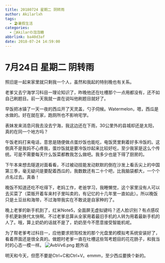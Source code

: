 ```yaml
---
title: 20180724 星期二 阴转雨
author: Akilarlxh
tags:
  - 🏖️暑假生活
categories:
  - 🍬Akilarの泡泡糖
abbrlink: ba40d3af
date: 2018-07-24 14:59:00
---
```

# 7月24日 星期二 阴转雨

照旧是一起来家里就只剩我一个人，虽然和我起的特别晚也有关系。

老爹又去宁海学习科目一理论知识了，昨晚他还在吐槽那个一点用都没有，还不如自己刷题目。前一天我就一直在说叫他刷题目就好了。

早饭把冰镇了一天一夜的西瓜开了天灵盖，勺子伺候。Watermelon，嗯，西瓜是水做的。好在就在家，跑厕所也不影响宅学。

表妹发来消息问我去没去宁海，我这边还在下雨，30公里外的县城却还是太阳，真的在同一个地方吗？

午饭老妈打来电话，意思是随便做点蛋炒饭也能吃，电饭煲里剩着好多冷饭的。这倒真不是我妈不心疼我，蛋炒饭就是要冷饭炒起来比较好吃，至少我家是这么个传统。可是不需要每天什么饭菜都教我怎么做吧。我多少也是下得了厨房的。

下午本来想去隧道对面看看，不过被动技能发动默默的倒在沙发上看舌尖上的中国第三季，毫无疑问是要配着西瓜的，我数数还有二十个吧，比我脑袋都大，一个个点名过去。真香！

晚饭不知道还吃不吃得下，老妈工作，老爸学习，我睡懒觉，这个家里没有人可以去买菜了（菜贩开着车来村子里叫卖的，有记忆的十几年里一直如此）。所以晚饭只是土豆丝和海带，不过海带我实在不敢说是自家种的了。

晚上老爹的新手机到了，红米Note5，全面屏无虚拟键吗？还人脸识别？有点感叹手机更新换代太快啊。不过老爹总算从全家用着最旧手机的人转为用着最新手机的人了。哦，算上奶奶的话就不是了，奶奶至今不愿意接受智能机呢。

为了帮老爹考过科目一，应他要求把驾校发的那个光盘里的模拟考系统安装好了，看着界面还是很全真的。做题时老爹一直在吐槽这些驾考题目的花花肠子，和我当时的心态一模一样。
![AvbVv6.png](https://s2.ax1x.com/2019/04/16/AvbVv6.png)
题外话

明天和今天，但愿不要是Ctrl+C和Ctrl+V。emmm，至少西瓜要换个新的。